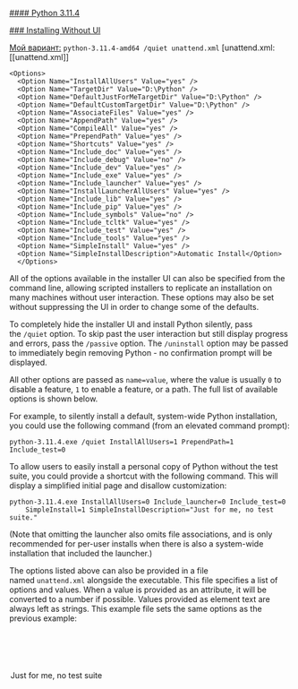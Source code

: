 [#### Python 3.11.4](https://www.python.org/downloads/release/python-3114/)


[### Installing Without UI](https://docs.python.org/3.11/using/windows.html#installation-steps:~:text=enabled%20in%20Python.-,4.1.3.%20Installing%20Without%20UI,-%C2%B6)

[Мой вариант:](http://wp.kraeftigerkaese.net/pub/python-v3-unattended-silent-install-w-xml/)
`python-3.11.4-amd64 /quiet unattend.xml`
[unattend.xml:[[unattend.xml]]




```
<Options>
  <Option Name="InstallAllUsers" Value="yes" />
  <Option Name="TargetDir" Value="D:\Python" />
  <Option Name="DefaultJustForMeTargetDir" Value="D:\Python" />
  <Option Name="DefaultCustomTargetDir" Value="D:\Python" />
  <Option Name="AssociateFiles" Value="yes" />
  <Option Name="AppendPath" Value="yes" />
  <Option Name="CompileAll" Value="yes" />
  <Option Name="PrependPath" Value="yes" />
  <Option Name="Shortcuts" Value="yes" />
  <Option Name="Include_doc" Value="yes" />
  <Option Name="Include_debug" Value="no" />
  <Option Name="Include_dev" Value="yes" />
  <Option Name="Include_exe" Value="yes" />
  <Option Name="Include_launcher" Value="yes" />
  <Option Name="InstallLauncherAllUsers" Value="yes" />
  <Option Name="Include_lib" Value="yes" />
  <Option Name="Include_pip" Value="yes" />
  <Option Name="Include_symbols" Value="no" />
  <Option Name="Include_tcltk" Value="yes" />
  <Option Name="Include_test" Value="yes" />
  <Option Name="Include_tools" Value="yes" />
  <Option Name="SimpleInstall" Value="yes" />
  <Option Name="SimpleInstallDescription">Automatic Install</Option>
  </Options>
```

All of the options available in the installer UI can also be specified from the command line, allowing scripted installers to replicate an installation on many machines without user interaction. These options may also be set without suppressing the UI in order to change some of the defaults.

To completely hide the installer UI and install Python silently, pass the `/quiet` option. To skip past the user interaction but still display progress and errors, pass the `/passive` option. The `/uninstall` option may be passed to immediately begin removing Python - no confirmation prompt will be displayed.

All other options are passed as `name=value`, where the value is usually `0` to disable a feature, `1` to enable a feature, or a path. The full list of available options is shown below.


For example, to silently install a default, system-wide Python installation, you could use the following command (from an elevated command prompt):

`python-3.11.4.exe /quiet InstallAllUsers=1 PrependPath=1 Include_test=0`

To allow users to easily install a personal copy of Python without the test suite, you could provide a shortcut with the following command. This will display a simplified initial page and disallow customization:
```
python-3.11.4.exe InstallAllUsers=0 Include_launcher=0 Include_test=0
    SimpleInstall=1 SimpleInstallDescription="Just for me, no test suite."
```


(Note that omitting the launcher also omits file associations, and is only recommended for per-user installs when there is also a system-wide installation that included the launcher.)

The options listed above can also be provided in a file named `unattend.xml` alongside the executable. This file specifies a list of options and values. When a value is provided as an attribute, it will be converted to a number if possible. Values provided as element text are always left as strings. This example file sets the same options as the previous example:

<Options>
    <Option Name="InstallAllUsers" Value="no" />
    <Option Name="Include_launcher" Value="0" />
    <Option Name="Include_test" Value="no" />
    <Option Name="SimpleInstall" Value="yes" />
    <Option Name="SimpleInstallDescription">Just for me, no test suite</Option>
</Options>
